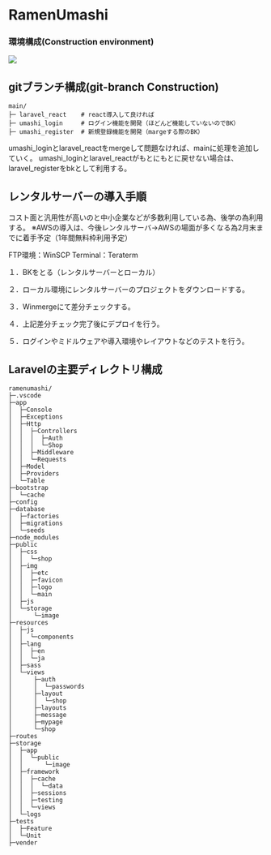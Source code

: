 <h1>RamenUmashi</h1>
<h3>環境構成(Construction environment)</h3>
<p align="center"></p>
<img src="https://user-images.githubusercontent.com/65721613/105109042-0612fc80-5aff-11eb-8989-3c1c342377d8.png">



## gitブランチ構成(git-branch Construction)

```
main/
├─ laravel_react    # react導入して良ければ
├─ umashi_login     # ログイン機能を開発（ほどんど機能していないのでBK）
├─ umashi_register  # 新規登録機能を開発（margeする際のBK）
```

umashi_loginとlaravel_reactをmergeして問題なければ、mainに処理を追加していく。
umashi_loginとlaravel_reactがもとにもとに戻せない場合は、laravel_registerをbkとして利用する。

## レンタルサーバーの導入手順
コスト面と汎用性が高いのと中小企業などが多数利用している為、後学の為利用する。
※AWSの導入は、今後レンタルサーバ→AWSの場面が多くなる為2月末までに着手予定（1年間無料枠利用予定）

FTP環境：WinSCP
Terminal：Teraterm

１．BKをとる（レンタルサーバーとローカル）

２．ローカル環境にレンタルサーバーのプロジェクトをダウンロードする。

３．Winmergeにて差分チェックする。

４．上記差分チェック完了後にデプロイを行う。

５．ログインやミドルウェアや導入環境やレイアウトなどのテストを行う。

## Laravelの主要ディレクトリ構成

```
ramenumashi/
├─.vscode
├─app
│  ├─Console
│  ├─Exceptions
│  ├─Http
│  │  ├─Controllers
│  │  │  ├─Auth
│  │  │  └─Shop
│  │  ├─Middleware
│  │  └─Requests
│  ├─Model
│  ├─Providers
│  └─Table
├─bootstrap
│  └─cache
├─config
├─database
│  ├─factories
│  ├─migrations
│  └─seeds
├─node_modules
├─public
│  ├─css
│  │  └─shop
│  ├─img
│  │  ├─etc
│  │  ├─favicon
│  │  ├─logo
│  │  └─main
│  ├─js
│  └─storage
│      └─image
├─resources
│  ├─js
│  │  └─components
│  ├─lang
│  │  ├─en
│  │  └─ja
│  ├─sass
│  └─views
│      ├─auth
│      │  └─passwords
│      ├─layout
│      │  └─shop
│      ├─layouts
│      ├─message
│      ├─mypage
│      └─shop
├─routes
├─storage
│  ├─app
│  │  └─public
│  │      └─image
│  ├─framework
│  │  ├─cache
│  │  │  └─data
│  │  ├─sessions
│  │  ├─testing
│  │  └─views
│  └─logs
├─tests
│  ├─Feature
│  └─Unit
├─vender
```

